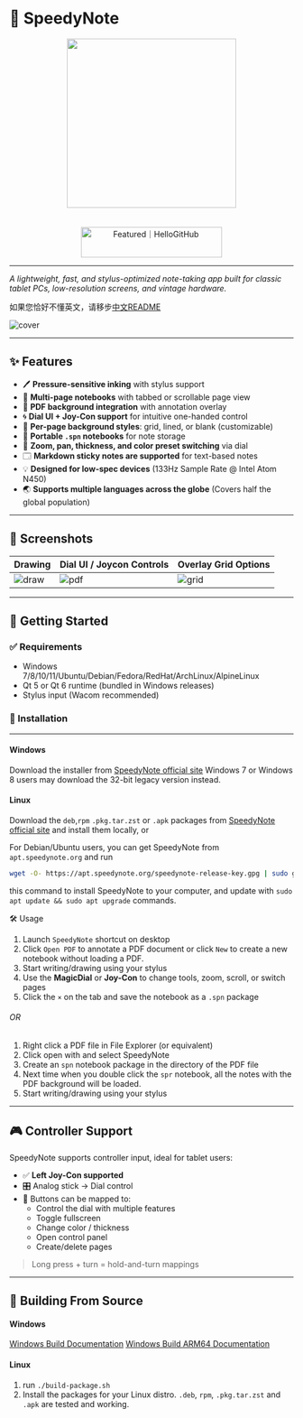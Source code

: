 ﻿# 📝 SpeedyNote

<div align="center">
<img src="https://i.imgur.com/Q7HPQwK.png" width="300"></img>
</div>
<br></br>
<div align="center">
<a href="https://hellogithub.com/repository/alpha-liu-01/SpeedyNote" target="_blank"><img src="https://abroad.hellogithub.com/v1/widgets/recommend.svg?rid=e86680d007424ab59d68d5e787ad5c12&claim_uid=e5oCIWstjbEUv9D" alt="Featured｜HelloGitHub" style="width: 250px; height: 54px;" width="250" height="54" /></a>
</div>


---
_A lightweight, fast, and stylus-optimized note-taking app built for classic tablet PCs, low-resolution screens, and
vintage hardware._

如果您恰好不懂英文，请移步[中文README](./readme/zh_Hans.md)



![cover](https://i.imgur.com/4YMM2Fx.png)

---

## ✨ Features

- 🖊️ **Pressure-sensitive inking** with stylus support
- 📄 **Multi-page notebooks** with tabbed or scrollable page view
- 📌 **PDF background integration** with annotation overlay
- 🌀 **Dial UI + Joy-Con support** for intuitive one-handed control
- 🎨 **Per-page background styles**: grid, lined, or blank (customizable)
- 💾 **Portable `.spn` notebooks** for note storage
- 🔎 **Zoom, pan, thickness, and color preset switching** via dial
- 🗔 **Markdown sticky notes are supported** for text-based notes
- 💡 **Designed for low-spec devices** (133Hz Sample Rate @ Intel Atom N450)
- 🌏 **Supports multiple languages across the globe** (Covers half the global population)

---

## 📸 Screenshots

| Drawing                                  | Dial UI / Joycon Controls               | Overlay Grid Options                     |
| ---------------------------------------- | --------------------------------------- | ---------------------------------------- |
| ![draw](https://i.imgur.com/iARL6Vo.gif) | ![pdf](https://i.imgur.com/NnrqOQQ.gif) | ![grid](https://i.imgur.com/YaEdx1p.gif) |

---

## 🚀 Getting Started

### ✅ Requirements

- Windows 7/8/10/11/Ubuntu/Debian/Fedora/RedHat/ArchLinux/AlpineLinux
- Qt 5 or Qt 6 runtime (bundled in Windows releases)
- Stylus input (Wacom recommended)

### 💾 Installation

---

#### Windows

Download the installer from [SpeedyNote official site](https://www.speedynote.org) 
Windows 7 or Windows 8 users may download the 32-bit legacy version instead.  

#### Linux

Download the `deb`,`rpm` `.pkg.tar.zst` or `.apk` packages from [SpeedyNote official site](https://www.speedynote.org) and install them locally, or

For Debian/Ubuntu users, you can get SpeedyNote from `apt.speedynote.org` and run
```bash
wget -O- https://apt.speedynote.org/speedynote-release-key.gpg | sudo gpg --dearmor -o /etc/apt/trusted.gpg.d/speedynote.gpg && echo "deb [arch=amd64,arm64 signed-by=/etc/apt/trusted.gpg.d/speedynote.gpg] https://apt.speedynote.org stable main" | sudo tee /etc/apt/sources.list.d/speedynote.list && sudo apt update && sudo apt install speedynote
```
this command to install SpeedyNote to your computer, and update with `sudo apt update && sudo apt upgrade` commands. 

🛠️ Usage

1. Launch `SpeedyNote` shortcut on desktop
2. Click `Open PDF` to annotate a PDF document or click `New` to create a new notebook without loading a PDF.
3. Start writing/drawing using your stylus
4. Use the **MagicDial** or **Joy-Con** to change tools, zoom, scroll, or switch pages
5. Click the `×` on the tab and save the notebook as a `.spn` package

###### OR

1. Right click a PDF file in File Explorer (or equivalent)
2. Click open with and select SpeedyNote
3. Create an `spn` notebook package in the directory of the PDF file
4. Next time when you double click the `spr` notebook, all the notes with the PDF background will be loaded.
5. Start writing/drawing using your stylus

---

## 🎮 Controller Support

SpeedyNote supports controller input, ideal for tablet users:

- ✅ **Left Joy-Con supported**
- 🎛️ Analog stick → Dial control
- 🔘 Buttons can be mapped to:
  - Control the dial with multiple features
  - Toggle fullscreen
  - Change color / thickness
  - Open control panel
  - Create/delete pages

> Long press + turn = hold-and-turn mappings

---

## 📁 Building From Source

#### Windows

[Windows Build Documentation](./docs/SpeedyNote_Windows_Build_en.md)  [Windows Build ARM64 Documentation](./docs/SpeedyNote_Windows_ARM64_Build_en.md)

#### Linux

1. run  `./build-package.sh`
2. Install the packages for your Linux distro.
   `.deb`, `rpm`, `.pkg.tar.zst` and `.apk` are tested and working.
